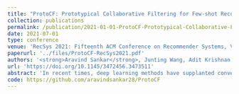 ```yaml
---
title: "ProtoCF: Prototypical Collaborative Filtering for Few-shot Recommendation"
collection: publications
permalink: /publication/2021-01-01-ProtoCF-Prototypical-Collaborative-Filtering-for-Few-shot-Recommendation
date: 2021-07-01
type: conference
venue: 'RecSys 2021: Fifteenth ACM Conference on Recommender Systems, Virtual Event, Brazil, September 22-26, 2020'
paperurl: '../files/ProtoCF-RecSys2021.pdf'
authors: '<strong>Aravind Sankar</strong>, Junting Wang, Adit Krishnan, Hari Sundaram'
url: 'https://doi.org/10.1145/3472456.3473511'
abstract: 'In recent times, deep learning methods have supplanted conventional collaborative filtering approaches as the backbone of modern recommender systems. However, their gains are skewed towards popular items with a drastic performance drop for the vast collection of long-tail items with sparse interactions. Moreover, we empirically show that prior neural recommenders lack the resolution power to accurately rank relevant items within the long-tail. In this paper, we formulate long-tail item recommendations as a few-shot learning problem of learning-to-recommend few-shot items with very few interactions.We propose a novel meta-learning framework ProtoCF that learns-to-compose robust prototype representations for few-shot items. ProtoCF utilizes episodic few-shot learning to extract meta-knowledge across a collection of diverse meta-training tasks designed to mimic item ranking within the tail. To further enhance discriminative power, we propose a novel architecture-agnostic technique based on knowledge distillation to extract, relate, and transfer knowledge from neural base recommenders. Our experimental results demonstrate that ProtoCF consistently outperforms state-of-art approaches on overall recommendation (by 5% Recall@50) while achieving significant gains (of 60-80% Recall@50) for tail items with less than 20 interactions.'
code: https://github.com/aravindsankar28/ProtoCF
---
```


